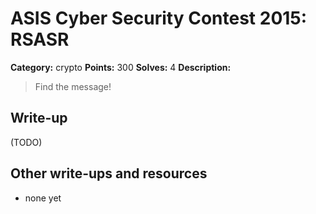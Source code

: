 # ASIS Cyber Security Contest 2015: RSASR

**Category:** crypto
**Points:** 300
**Solves:** 4
**Description:**

> Find the message!

## Write-up

(TODO)

## Other write-ups and resources

* none yet
